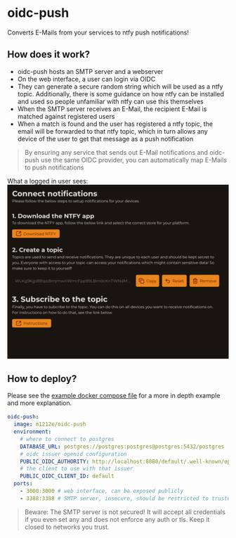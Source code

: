 # oidc-push

Converts E-Mails from your services to ntfy push notifications!

## How does it work?

- oidc-push hosts an SMTP server and a webserver
- On the web interface, a user can login via OIDC
- They can generate a secure random string which will be used as a ntfy topic. Additionally, there is some guidance on how ntfy can be installed and used so people unfamiliar with ntfy can use this themselves
- When the SMTP server receives an E-Mail, the recipient E-Mail is matched against registered users
- When a match is found and the user has registered a ntfy topic, the email will be forwarded to that ntfy topic, which in turn allows any device of the user to get that message as a push notification

> By ensuring any service that sends out E-Mail notifications and oidc-push use the same OIDC provider, you can automatically map E-Mails to push notifications

What a logged in user sees:
![Screenshot of the web app](./screenshots/1.png?raw=true 'Screenshot of the web app')

## How to deploy?

Please see the [example docker compose file](./example/docker-compose.yml) for a more in depth example and more explanation.

```yml
oidc-push:
  image: m1212e/oidc-push
  environment:
    # where to connect to postgres
    DATABASE_URL: postgres://postgres:postgres@postgres:5432/postgres
    # oidc issuer openid configuration
    PUBLIC_OIDC_AUTHORITY: http://localhost:8080/default/.well-known/openid-configuration
    # the client to use with that issuer
    PUBLIC_OIDC_CLIENT_ID: default
  ports:
    - 3000:3000 # web interface, can be exposed publicly
    - 3388:3388 # SMTP server, insecure, should be restricted to trusted network
```

> Beware: The SMTP server is not secured! It will accept all credentials if you even set any and does not enforce any auth or tls. Keep it closed to networks you trust.
